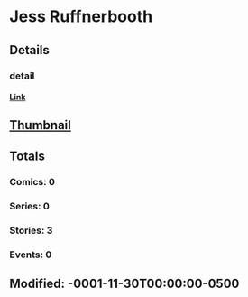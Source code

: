 # Jess  Ruffnerbooth 
## Details
### detail
#### [Link](http://marvel.com/comics/creators/5046/jess_ruffnerbooth?utm_campaign=apiRef&utm_source=225578a89fc76f3d20fbffda5d17a88d)
## [Thumbnail](http://i.annihil.us/u/prod/marvel/i/mg/b/40/image_not_available.jpg)
## Totals
### Comics: 0
### Series: 0
### Stories: 3
### Events: 0
## Modified: -0001-11-30T00:00:00-0500